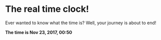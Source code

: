 # The real time clock!

Ever wanted to know what the time is? Well, your journey is about to end!

**The time is Nov 23, 2017, 00:50**